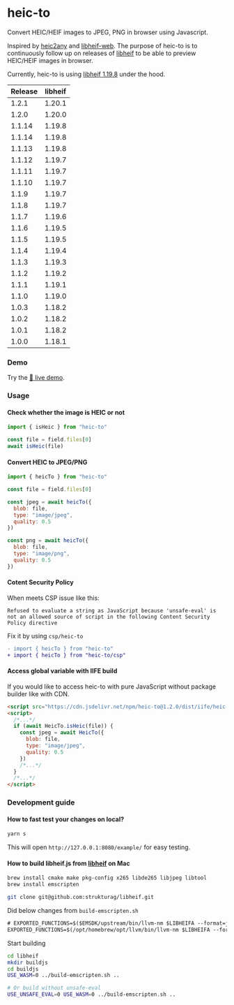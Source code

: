 # heic-to

Convert HEIC/HEIF images to JPEG, PNG in browser using Javascript.

Inspired by [heic2any](https://github.com/alexcorvi/heic2any) and [libheif-web](https://github.com/joutvhu/libheif-web). The purpose of heic-to is to continuously follow up on releases of [libheif](https://github.com/strukturag/libheif) to be able to preview HEIC/HEIF images in browser.

Currently, heic-to is using [libheif 1.19.8](https://github.com/strukturag/libheif/releases/tag/v1.19.8) under the hood. 

| Release  | libheif  |
| -------- | -------- |
| 1.2.1    | 1.20.1   | 
| 1.2.0    | 1.20.0   | 
| 1.1.14   | 1.19.8   | 
| 1.1.14   | 1.19.8   | 
| 1.1.13   | 1.19.8   | 
| 1.1.12   | 1.19.7   | 
| 1.1.11   | 1.19.7   | 
| 1.1.10   | 1.19.7   | 
| 1.1.9    | 1.19.7   | 
| 1.1.8    | 1.19.7   | 
| 1.1.7    | 1.19.6   | 
| 1.1.6    | 1.19.5   | 
| 1.1.5    | 1.19.5   | 
| 1.1.4    | 1.19.4   | 
| 1.1.3    | 1.19.3   | 
| 1.1.2    | 1.19.2   | 
| 1.1.1    | 1.19.1   | 
| 1.1.0    | 1.19.0   | 
| 1.0.3    | 1.18.2   |
| 1.0.2    | 1.18.2   |
| 1.0.1    | 1.18.2   |
| 1.0.0    | 1.18.1   |

### Demo

Try the [🌟 live demo](https://hoppergee.github.io/heic-to/example/).

### Usage

#### Check whether the image is HEIC or not 

```js
import { isHeic } from "heic-to"

const file = field.files[0]
await isHeic(file)
```

#### Convert HEIC to JPEG/PNG


```js
import { heicTo } from "heic-to"

const file = field.files[0]

const jpeg = await heicTo({
  blob: file,
  type: "image/jpeg",
  quality: 0.5
})

const png = await heicTo({
  blob: file,
  type: "image/png",
  quality: 0.5
})
```

#### Cotent Security Policy

When meets CSP issue like this:

```
Refused to evaluate a string as JavaScript because 'unsafe-eval' is not an allowed source of script in the following Content Security Policy directive
```

Fix it by using `csp/heic-to` 

```diff
- import { heicTo } from "heic-to"
+ import { heicTo } from "heic-to/csp"
```

#### Access global variable with IIFE build

If you would like to access heic-to with pure JavaScript without package builder like with CDN.

```html
<script src="https://cdn.jsdelivr.net/npm/heic-to@1.2.0/dist/iife/heic-to.js"></script>
<script>
  /*...*/
  if (await HeicTo.isHeic(file)) {
    const jpeg = await HeicTo({
      blob: file,
      type: "image/jpeg",
      quality: 0.5
    })
    /*...*/
  }
  /*...*/
</script>
```

### Development guide

#### How to fast test your changes on local?

```bash
yarn s
```

This will open `http://127.0.0.1:8080/example/` for easy testing.

#### How to build libheif.js from [libheif](https://github.com/strukturag/libheif) on Mac

```bash
brew install cmake make pkg-config x265 libde265 libjpeg libtool
brew install emscripten

git clone git@github.com:strukturag/libheif.git
```

Did below changes from `build-emscripten.sh`
```diff
# EXPORTED_FUNCTIONS=$($EMSDK/upstream/bin/llvm-nm $LIBHEIFA --format=just-symbols | grep "^heif_\|^de265_\|^aom_" | grep "[^:]$" | sed 's/^/_/' | paste -sd "," -)
EXPORTED_FUNCTIONS=$(/opt/homebrew/opt/llvm/bin/llvm-nm $LIBHEIFA --format=just-symbols | grep "^heif_\|^de265_\|^aom_" | grep "[^:]$" | sed 's/^/_/' | paste -sd "," -)
```

Start building
```bash
cd libheif
mkdir buildjs
cd buildjs
USE_WASM=0 ../build-emscripten.sh ..

# Or build without unsafe-eval
USE_UNSAFE_EVAL=0 USE_WASM=0 ../build-emscripten.sh ..
```
